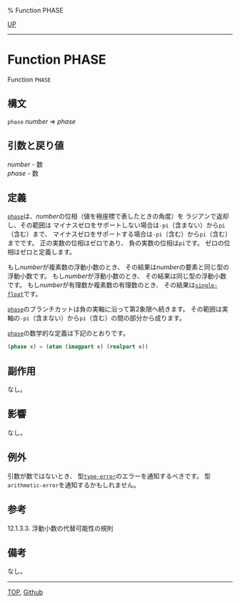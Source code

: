 % Function PHASE

[UP](12.2.html)  

---

# Function **PHASE**


Function `PHASE`


## 構文

`phase` *number* => *phase*


## 引数と戻り値

*number* - 数  
*phase* - 数


## 定義

[`phase`](12.2.phase.html)は、*number*の位相（値を極座標で表したときの角度）を
ラジアンで返却し、その範囲は
マイナスゼロをサポートしない場合は`-pi`（含まない）から`pi`（含む）まで、
マイナスゼロをサポートする場合は`-pi`（含む）から`pi`（含む）までです。
正の実数の位相はゼロであり、
負の実数の位相は`pi`です。
ゼロの位相はゼロと定義します。

もし*number*が複素数の浮動小数のとき、
その結果は*number*の要素と同じ型の浮動小数です。
もし*number*が浮動小数のとき、
その結果は同じ型の浮動小数です。
もし*number*が有理数か複素数の有理数のとき、
その結果は[`single-float`](12.2.short-float.html)です。

[`phase`](12.2.phase.html)のブランチカットは負の実軸に沿って第2象限へ続きます。
その範囲は実軸の`-pi`（含まない）から`pi`（含む）の間の部分から成ります。

[`phase`](12.2.phase.html)の数学的な定義は下記のとおりです。

```lisp
(phase x) = (atan (imagpart x) (realpart x))
```


## 副作用

なし。


## 影響

なし。


## 例外

引数が数ではないとき、
型[`type-error`](4.4.type-error.html)のエラーを通知するべきです。
型`arithmetic-error`を通知するかもしれません。


## 参考

12.1.3.3. 浮動小数の代替可能性の規則


## 備考

なし。


---
[TOP](index.html),  [Github](https://github.com/nptcl/npt-japanese)

